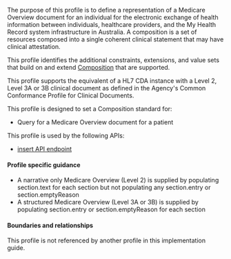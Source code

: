 The purpose of this profile is to define a representation of a Medicare Overview document for an individual for the electronic exchange of health information between individuals, healthcare providers, and the My Health Record system infrastructure in Australia. A composition is a set of resources composed into a single coherent clinical statement that may have clinical attestation.

This profile identifies the additional constraints, extensions, and value sets that build on and extend [Composition](http://hl7.org/fhir/R4/composition.html) that are supported. 

This profile supports the equivalent of a HL7 CDA instance with a Level 2, Level 3A or 3B clinical document as defined in the Agency's Common Conformance Profile for Clinical Documents.

This profile is designed to set a Composition standard for:
* Query for a Medicare Overview document for a patient

This profile is used by the following APIs:
* [insert API endpoint](StructureDefinition-TBD-1.html)


#### Profile specific guidance
* A narrative only Medicare Overview (Level 2) is supplied by populating section.text for each section but not populating any section.entry or section.emptyReason
* A structured Medicare Overview (Level 3A or 3B) is supplied by populating section.entry or section.emptyReason for each section


#### Boundaries and relationships
This profile is not referenced by another profile in this implementation guide.  
